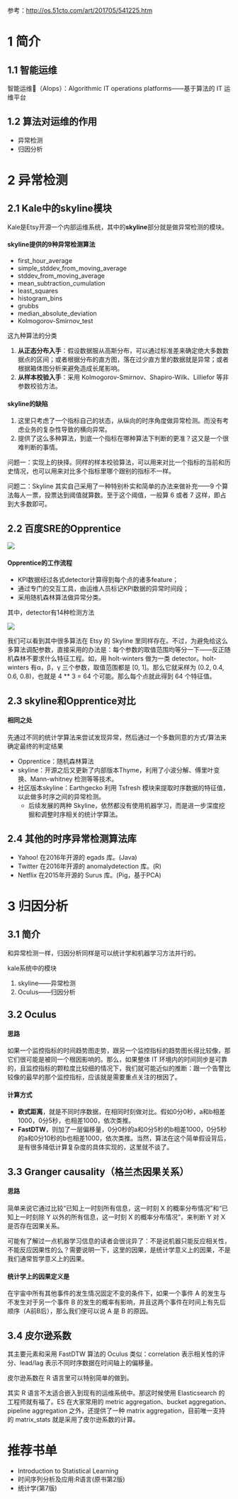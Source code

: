 参考：http://os.51cto.com/art/201705/541225.htm


# 1 简介
## 1.1 智能运维

智能运维（AIops）：Algorithmic IT operations platforms——基于算法的 IT 运维平台

## 1.2 算法对运维的作用

- 异常检测
- 归因分析

# 2 异常检测

## 2.1 Kale中的skyline模块

Kale是Etsy开源一个内部运维系统，其中的**skyline**部分就是做异常检测的模块。

#### skyline提供的9种异常检测算法

- first_hour_average
- simple_stddev_from_moving_average
- stddev_from_moving_average
- mean_subtraction_cumulation
- least_squares
- histogram_bins
- grubbs
- median_absolute_deviation
- Kolmogorov-Smirnov_test

这九种算法的分类

1. **从正态分布入手**：假设数据服从高斯分布，可以通过标准差来确定绝大多数数据点的区间；或者根据分布的直方图，落在过少直方里的数据就是异常；或者根据箱体图分析来避免造成长尾影响。
2. **从样本校验入手**：采用 Kolmogorov-Smirnov、Shapiro-Wilk、Lilliefor 等非参数校验方法。


#### skyline的缺陷

1. 这里只考虑了一个指标自己的状态，从纵向的时序角度做异常检测。而没有考虑业务的复杂性导致的横向异常。
2. 提供了这么多种算法，到底一个指标在哪种算法下判断的更准？这又是一个很难判断的事情。


问题一：实现上的抉择。同样的样本校验算法，可以用来对比一个指标的当前和历史情况，也可以用来对比多个指标里哪个跟别的指标不一样。

问题二：Skyline 其实自己采用了一种特别朴实和简单的办法来做补充——9 个算法每人一票，投票达到阈值就算数。至于这个阈值，一般算 6 或者 7 这样，即占到大多数即可。


## 2.2 百度SRE的Opprentice

![](http://ww1.sinaimg.cn/large/005N2p5vly1ft72kffw40j30hs0a6wiz.jpg)

#### Opprentice的工作流程

- KPI数据经过各式detector计算得到每个点的诸多feature；
- 通过专门的交互工具，由运维人员标记KPI数据的异常时间段；
- 采用随机森林算法做异常分类。

其中，detector有14种检测方法

![](http://ww1.sinaimg.cn/large/005N2p5vly1ft72qrnm9kj30d70dkk08.jpg)


我们可以看到其中很多算法在 Etsy 的 Skyline 里同样存在。不过，为避免给这么多算法调配参数，直接采用的办法是：每个参数的取值范围均等分一下——反正随机森林不要求什么特征工程。如，用 holt-winters 做为一类 detector。holt-winters 有α，β，γ 三个参数，取值范围都是 [0, 1]。那么它就采样为 (0.2, 0.4, 0.6, 0.8)，也就是 4 ** 3 = 64 个可能。那么每个点就此得到  64  个特征值。


## 2.3 skyline和Opprentice对比

#### 相同之处

先通过不同的统计学算法来尝试发现异常，然后通过一个多数同意的方式/算法来确定最终的判定结果

- Opprentice：随机森林算法
- skyline：开源之后又更新了内部版本Thyme，利用了小波分解、傅里叶变换、Mann-whitney 检测等等技术。
- 社区版本skyline：Earthgecko 利用 Tsfresh 模块来提取时序数据的特征值，以此做多时序之间的异常检测。
    - 后续发展的两种 Skyline，依然都没有使用机器学习，而是进一步深度挖掘和调整时序相关的统计学算法。


## 2.4 其他的时序异常检测算法库

- Yahoo! 在2016年开源的 egads 库。(Java)
- Twitter 在2016年开源的 anomalydetection 库。(R)
- Netflix 在2015年开源的 Surus 库。(Pig，基于PCA)


# 3 归因分析

## 3.1 简介

和异常检测一样，归因分析同样是可以统计学和机器学习方法并行的。

kale系统中的模块
1. skyline——异常检测
2. Oculus——归因分析


## 3.2 Oculus

#### 思路

如果一个监控指标的时间趋势图走势，跟另一个监控指标的趋势图长得比较像，那它们很可能是被同一个根因影响的。那么，如果整体 IT 环境内的时间同步是可靠的，且监控指标的颗粒度比较细的情况下，我们就可能近似的推断：跟一个告警比较像的最早的那个监控指标，应该就是需要重点关注的根因了。

#### 计算方式

- **欧式距离**，就是不同时序数据，在相同时刻做对比。假如0分0秒，a和b相差1000，0分5秒，也相差1000，依次类推。
- **FastDTW**，则加了一层偏移量，0分0秒的a和0分5秒的b相差1000，0分5秒的a和0分10秒的b也相差1000，依次类推。当然，算法在这个简单假设背后，是有很多降低计算复杂度的具体实现的，这里就不谈了。


## 3.3 Granger causality（格兰杰因果关系）

#### 思路

简单来说它通过比较“已知上一时刻所有信息，这一时刻 X 的概率分布情况”和“已知上一时刻除 Y 以外的所有信息，这一时刻 X 的概率分布情况”，来判断 Y 对 X 是否存在因果关系。

可能有了解过一点机器学习信息的读者会很诧异了：不是说机器只能反应相关性，不能反应因果性的么？需要说明一下，这里的因果，是统计学意义上的因果，不是我们通常哲学意义上的因果。

#### 统计学上的因果定义是

在宇宙中所有其他事件的发生情况固定不变的条件下，如果一个事件 A 的发生与不发生对于另一个事件 B 的发生的概率有影响，并且这两个事件在时间上有先后顺序（A前B后），那么我们便可以说 A 是 B 的原因。

## 3.4 皮尔逊系数

其主要元素和采用 FastDTW 算法的 Oculus 类似：correlation 表示相关性的评分、lead/lag 表示不同时序数据在时间轴上的偏移量。

皮尔逊系数在 R 语言里可以特别简单的做到。

其实 R 语言不太适合嵌入到现有的运维系统中。那这时候使用 Elasticsearch 的工程师就有福了。ES 在大家常用的 metric aggregation、bucket aggregation、pipeline aggregation 之外，还提供了一种 matrix aggregation，目前唯一支持的 matrix_stats 就是采用了皮尔逊系数的计算。



# 推荐书单

- Introduction to Statistical Learning
- 时间序列分析及应用:R语言(原书第2版)
- 统计学(第7版)
























